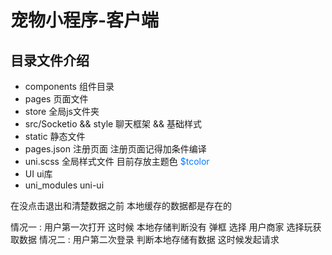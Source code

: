 # 宠物小程序-客户端

## 目录文件介绍

- components 组件目录
- pages 页面文件
- store 全局js文件夹 
- src/Socketio && style 聊天框架 && 基础样式
- static 静态文件 
- pages.json 注册页面 注册页面记得加条件编译
- uni.scss 全局样式文件 目前存放主题色 <font color=#007aff>$tcolor</font>
- UI ui库
- uni_modules uni-ui


在没点击退出和清楚数据之前
本地缓存的数据都是存在的

情况一 : 用户第一次打开 这时候 本地存储判断没有  弹框 选择 用户商家 选择玩获取数据
情况二 : 用户第二次登录 判断本地存储有数据 这时候发起请求